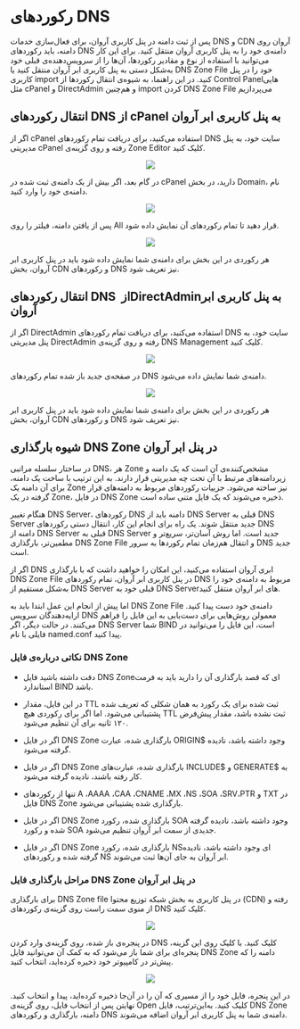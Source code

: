 # رکوردهای DNS

پس از ثبت دامنه در پنل کاربری آروان، برای فعال‌سازی خدمات DNS و CDN آروان روی دامنه، باید رکوردهای DNS دامنه‌ی خود را به پنل کاربری آروان منتقل کنید. برای این کار می‌توانید با استفاده از نوع و مقادیر رکوردها، آن‌ها را از سرویس‌دهنده‌ی قبلی خود به‌شکل دستی به پنل کاربری ابر آروان منتقل کنید یا DNS Zone File خود را در پنل کاربری import کنید. در این راهنما، به شیوه‌ی انتقال رکوردها از Control Panelهایی مثل cPanel و DirectAdmin و هم‌چنین import کردن DNS Zone File می‌پردازیم

## انتقال رکوردهای DNS از cPanel به پنل کاربری ابر آروان

اگر از cPanel استفاده می‌کنید، برای دریافت تمام رکوردهای DNS سایت خود، به پنل مدیریتی cPanel رفته و روی گزینه‌ی Zone Editor کلیک کنید.

<p align="center"><img src="/assets/img/dns_records/Cpanel1.png"></p>

در گام بعد، اگر بیش از یک دامنه‌ی ثبت شده در cPanel دارید، در بخش Domain، نام دامنه‌ی خود را وارد کنید.

<p align="center"><img src="/assets/img/dns_records/Cpanel2.png"></p>

پس از یافتن دامنه، فیلتر را روی All قرار دهید تا تمام رکوردهای آن نمایش داده شود.

<p align="center"><img src="/assets/img/dns_records/Cpanel3.png"></p>

هر رکوردی در این بخش برای دامنه‌ی شما نمایش داده شود باید در پنل کاربری ابر آروان، بخش CDN و رکوردهای DNS نیز تعریف شود.

## انتقال رکوردهای DNS از ‏DirectAdmin‏ به پنل کاربری ابر آروان

اگر از DirectAdmin استفاده می‌کنید، برای دریافت تمام رکوردهای DNS سایت خود، به پنل مدیریتی DirectAdmin رفته و روی گزینه‌ی DNS Management کلیک کنید.

<p align="center"><img src="/assets/img/dns_records/directadmin1.jpg"></p>

در صفحه‌ی جدید باز شده تمام رکوردهای DNS دامنه‌ی شما نمایش داده می‌شود.

<p align="center"><img src="/assets/img/dns_records/directadmin2.jpg"></p>

هر رکوردی در این بخش برای دامنه‌ی شما نمایش داده شود باید در پنل کاربری ابر آروان، بخش CDN و رکوردهای DNS نیز تعریف شود.

## شیوه‌ بارگذاری DNS Zone در پنل ابر آروان
در ساختار سلسله مراتبی DNS، هر Zone مشخص‌کننده‌ی آن است که یک دامنه و زیردامنه‌های مرتبط با آن تحت چه مدیریتی قرار دارند. به این ترتیب با ساخت یک دامنه، برای آن دامنه یک Zone نیز ساخته می‌شود. جزییات رکوردهای مربوط به دامنه‌های قرار گرفته در یک Zone، در فایل DNS Zone ذخیره می‌شوند که یک فایل متنی ساده است.

هنگام تغییر DNS Server، رکوردهای DNS دامنه باید از DNS Server قبلی به DNS Server جدید منتقل شوند. یک راه برای انجام این کار، انتقال دستی رکوردهای DNS دامنه از DNS Server قبلی به DNS Server جدید است. اما روش آسان‌تر، سریع‌تر و مطمین‌تر، بارگذاری DNS Zone File و انتقال هم‌زمان تمام رکوردها به سرور DNS جدید است.

اگر از DNS ابری آروان استفاده می‌کنید، این امکان را خواهید داشت که با بارگذاری DNS Zone File در پنل کاربری ابر آروان، تمام رکوردهای DNS مربوط به دامنه‌ی خود را به‌شکل مستقیم از DNS Server قبلی خود به DNS Serverهای ابر آروان منتقل کنید.

اما پیش از انجام این عمل ابتدا باید به DNS Zone File دامنه‌ی خود دست پیدا کنید. ارایه‌دهندگان سرویس DNS معمولن روش‌هایی برای دست‌یابی به این فایل را فراهم می‌کنند. در حالت دیگر، اگر DNS Server شما BIND است، این فایل را می‌توانید در فایلی با نام named.conf پیدا کنید.

### نکاتی درباره‌ی فایل‌ DNS Zone

- دقت داشته باشید فایل DNS Zoneای که قصد بارگذاری آن را دارید باید به فرمت استاندارد BIND باشد.

- در این فایل، مقدار TTL ثبت شده برای یک رکورد به همان شکلی که تعریف شده پشتیبانی می‌شود. اما اگر برای رکوردی هیچ TTL ثبت نشده باشد، مقدار پیش‌فرض ۱۲۰ ثانیه برای آن تنظیم می‌شود.

- اگر در فایل DNS Zone بارگذاری شده، عبارت ORIGIN$ وجود داشته باشد، نادیده گرفته می‌شود.

- اگر در فایل DNS Zone بارگذاری شده، عبارت‌های INCLUDE$ و GENERATE$ به کار رفته باشند، نادیده گرفته می‌شود.

- تنها از رکوردهای A ،AAAA ،CAA ،CNAME ،MX ،NS ،SOA ،SRV،PTR و TXT در فایل DNS Zone بارگذاری شده پشتیبانی می‌شود.

- اگر در فایل DNS Zone بارگذاری شده، رکورد SOA وجود داشته باشد، نادیده گرفته شده و رکورد SOA جدیدی از سمت ابر آروان تنظیم می‌شود.

- اگر در فایل DNS Zone بارگذاری شده، رکورد NSای وجود داشته باشد، نادیده گرفته شده و رکوردهای NS ابر آروان به جای آن‌ها ثبت می‌شوند.

### مراحل بارگذاری فایل DNS Zone در پنل ابر آروان

برای بارگذاری DNS Zone file در پنل کاربری به بخش شبکه‌ توزیع محتوا (CDN) رفته و از منوی سمت راست روی گزینه‌ی رکوردهای DNS کلیک کنید.

<p align="center"><img src="/assets/img/dns_records/zone1.png"></p>

در پنجره‌ی باز شده، روی گزینه‌ی وارد کردن DNS کلیک کنید. با کلیک روی این گزینه، پنجره‌ای برای شما باز می‌شود که به کمک آن می‌توانید فایل DNS Zone دامنه‌ را که پیش‌تر در کامپیوتر خود ذخیره کرده‌اید، انتخاب کنید.

<p align="center"><img src="/assets/img/dns_records/zone2.png"></p>


در این پنجره، فایل خود را از مسیری که آن را در آن‌جا ذخیره کرده‌اید، پیدا و انتخاب کنید. نهایتن پس از انتخاب فایل، روی گزینه‌ی Open کلیک کنید. به‌این‌ترتیب، فایل DNS Zone دامنه‌، بارگذاری و رکوردهای DNS دامنه‌ی شما به پنل کاربری ابر آروان اضافه می‌شوند.
